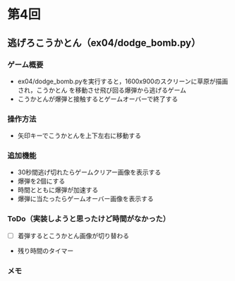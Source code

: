 # 第4回
## 逃げろこうかとん（ex04/dodge_bomb.py）
### ゲーム概要
- ex04/dodge_bomb.pyを実行すると，1600x900のスクリーンに草原が描画され，こうかとん
を移動させ飛び回る爆弾から逃げるゲーム
- こうかとんが爆弾と接触するとゲームオーバーで終了する
### 操作方法
- 矢印キーでこうかとんを上下左右に移動する
### 追加機能
- 30秒間逃げ切れたらゲームクリアー画像を表示する
- 爆弾を2個にする
- 時間とともに爆弾が加速する
- 爆弾に当たったらゲームオーバー画像を表示する
### ToDo（実装しようと思ったけど時間がなかった）
- [ ] 着弾するとこうかとん画像が切り替わる
- 残り時間のタイマー
### メモ